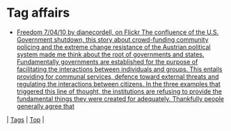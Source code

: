 <!--
title: Tag affairs
date: 2020-06-28T15:26:59.002Z
tags:
-->
# Tag affairs

 * [Freedom 7/04/10 by dianecordell, on Flickr The confluence of the U.S. Government shutdown, this story about crowd-funding community policing and the extreme change resistance of the Austrian political system made me think about the root of governments and states. Fundamentally governments are established for the purpose of facilitating the interactions between individuals and groups. This entails providing for communal services, defence toward external threats and regulating the interactions between citizens. In the three examples that triggered this line of thought, the institutions are refusing to provide the fundamental things they were created for adequately. Thankfully people generally agree that](64778141772.md)

| [Tags](tags.md) | [Top](index.md) |
